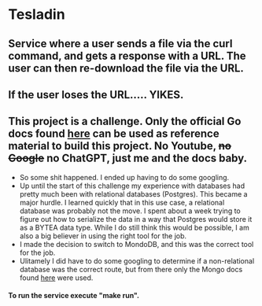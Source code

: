 # Tesladin

## Service where a user sends a file via the curl command, and gets a response with a URL. The user can then re-download the file via the URL.

## If the user loses the URL..... YIKES.

## This project is a challenge. Only the official Go docs found [here](https://go.dev/#) can be used as reference material to build this project. No Youtube, ~~no Google~~ no ChatGPT, just me and the docs baby.
  - So some shit happened. I ended up having to do some googling. 
  - Up until the start of this challenge my experience with databases had pretty much been with relational databases (Postgres). This became a major hurdle. I learned quickly that in this use case, a relational database was probably not the move. I spent about a week trying to figure out how to serialize the data in a way that Postgres would store it as a BYTEA data type. While I do still think this would be possible, I am also a big believer in using the right tool for the job.
  - I made the decision to switch to MondoDB, and this was the correct tool for the job. 
  - Ulitamely I did have to do some googling to determine if a non-relational database was the correct route, but from there only the Mongo docs found [here](https://www.mongodb.com/docs/) were used.

#### To run the service execute "make run".
